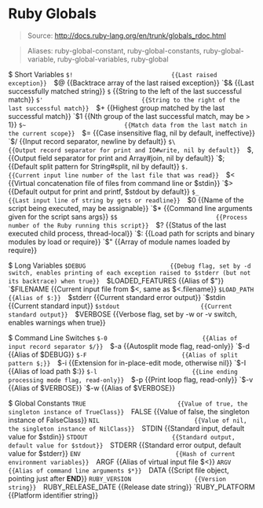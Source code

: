 # Ruby Globals

> Source: http://docs.ruby-lang.org/en/trunk/globals_rdoc.html

> Aliases: ruby-global-constant, ruby-global-constants, ruby-global-variable, ruby-global-variables, ruby-global

$ Short Variables
    `$!                            {{Last raised exception}} 
    `$@                            {{Backtrace array of the last raised exception}} 
    `$&                            {{Last successfully matched string}} 
    `$`                            {{String to the left  of the last successful match}} 
    `$'                            {{String to the right of the last successful match}} 
    `$+                            {{Highest group matched by the last successful match}} 
    `$1                            {{Nth group of the last successful match, may be > 1}} 
    `$~                            {{Match data from the last match in the current scope}} 
    `$=                            {{Case insensitive flag, nil by default, ineffective}} 
    `$/                            {{Input record separator, newline by default}} 
    `$\                            {{Output record separator for print and IO#write, nil by default}} 
    `$,                            {{Output field separator for print and Array#join, nil by default}} 
    `$;                            {{Default split pattern for String#split, nil by default}} 
    `$.                            {{Current input line number of the last file that was read}} 
    `$<                            {{Virtual concatenation file of files from command line or $stdin}} 
    `$>                            {{Default output for print and printf, $stdout by default}} 
    `$_                            {{Last input line of string by gets or readline}} 
    `$0                            {{Name of the script being executed, may be assignable}} 
    `$*                            {{Command line arguments given for the script sans args}} 
    `$$                            {{Process number of the Ruby running this script}} 
    `$?                            {{Status of the last executed child process, thread-local}} 
    `$:                            {{Load path for scripts and binary modules by load or require}} 
    `$"                            {{Array of module names loaded by require}} 

$ Long Variables
    `$DEBUG                        {{Debug flag, set by -d switch, enables printing of each exception raised to $stderr (but not its backtrace) when true}} 
    `$LOADED_FEATURES              {{Alias of $"}} 
    `$FILENAME                     {{Current input file from $<, same as $<.filename}} 
    `$LOAD_PATH                    {{Alias of $:}} 
    `$stderr                       {{Current standard error output}} 
    `$stdin                        {{Current standard input}} 
    `$stdout                       {{Current standard output}} 
    `$VERBOSE                      {{Verbose flag, set by -w or -v switch, enables warnings when true}} 

$ Command Line Switches
    `$-0                           {{Alias of input record separator $/}} 
    `$-a                           {{Autosplit mode flag, read-only}} 
    `$-d                           {{Alias of $DEBUG}} 
    `$-F                           {{Alias of split pattern $;}} 
    `$-i                           {{Extension for in-place-edit mode, otherwise nil}} 
    `$-I                           {{Alias of load path $:}} 
    `$-l                           {{Line ending processing mode flag, read-only}} 
    `$-p                           {{Print loop flag, read-only}} 
    `$-v                           {{Alias of $VERBOSE}} 
    `$-w                           {{Alias of $VERBOSE}} 

$ Global Constants
    `TRUE                          {{Value of true, the singleton instance of TrueClass}} 
    `FALSE                         {{Value of false, the singleton instance of FalseClass}} 
    `NIL                           {{Value of nil, the singleton instance of NilClass}} 
    `STDIN                         {{Standard input, default value for $stdin}} 
    `STDOUT                        {{Standard output, default value for $stdout}} 
    `STDERR                        {{Standard error output, default value for $stderr}} 
    `ENV                           {{Hash of current environment variables}} 
    `ARGF                          {{Alias of virtual input file $<}} 
    `ARGV                          {{Alias of command line arguments $*}} 
    `DATA                          {{Script file object, pointing just after __END__}} 
    `RUBY_VERSION                  {{Version string}} 
    `RUBY_RELEASE_DATE             {{Release date string}} 
    `RUBY_PLATFORM                 {{Platform identifier string}} 


